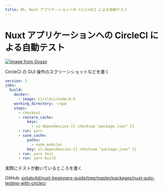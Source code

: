 ```yaml
---
title: 05. Nuxt アプリケーションへの CircleCI による自動テスト
---
```


# Nuxt アプリケーションへの CircleCI による自動テスト

[![Image from Gyazo](https://i.gyazo.com/fbf2f9ee85efa176687cdf47679e0208.gif)](https://gyazo.com/fbf2f9ee85efa176687cdf47679e0208)

CircleCI の GUI 操作のスクリーンショットなどを書く

```yaml
version: 2
jobs:
  build:
    docker:
      - image: circleci/node:8.9
    working_directory: ~/app
    steps:
      - checkout
      - restore_cache:
          keys:
            - v1-dependencies-{{ checksum "package.json" }}
      - run: yarn
      - save_cache:
          paths:
            - node_modules
          key: v1-dependencies-{{ checksum "package.json" }}
      - run: yarn test
      - run: yarn build
```

実際にテストが動いているところを書く

GitHub: [potato4d/nuxt-beginners-guide/tree/master/packages/nuxt-auto-testing-with-circleci](https://github.com/potato4d/nuxt-beginners-guide/tree/master/packages/nuxt-auto-testing-with-circleci)
